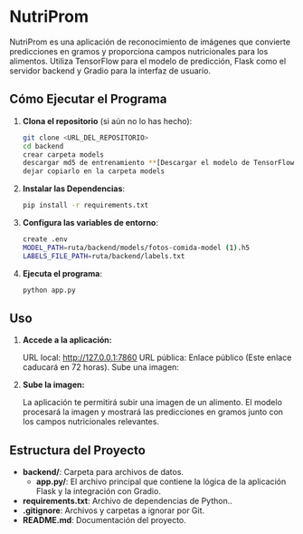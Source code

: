 # NutriProm

NutriProm es una aplicación de reconocimiento de imágenes que convierte predicciones en gramos y proporciona campos nutricionales para los alimentos. Utiliza TensorFlow para el modelo de predicción, Flask como el servidor backend y Gradio para la interfaz de usuario.


## Cómo Ejecutar el Programa

1. **Clona el repositorio** (si aún no lo has hecho):
   ```bash
   git clone <URL_DEL_REPOSITORIO>
   cd backend
   crear carpeta models
   descargar md5 de entrenamiento **[Descargar el modelo de TensorFlow](<>)**
   dejar copiarlo en la carpeta models 

2. **Instalar las Dependencias**:
   ```bash
   pip install -r requirements.txt

2. **Configura las variables de entorno**:
   ```bash
   create .env
   MODEL_PATH=ruta/backend/models/fotos-comida-model (1).h5
   LABELS_FILE_PATH=ruta/backend/labels.txt

2. **Ejecuta el programa**:
   ```bash
   python app.py

## Uso

1. **Accede a la aplicación:**

   URL local: http://127.0.0.1:7860
   URL pública: Enlace público (Este enlace caducará en 72 horas).
   Sube una imagen:

2. **Sube la imagen:**

   La aplicación te permitirá subir una imagen de un alimento. El modelo procesará la imagen y mostrará las predicciones en gramos junto con los campos nutricionales relevantes.

## Estructura del Proyecto

- **backend/**: Carpeta para archivos de datos.
  - **app.py/**: El archivo principal que contiene la lógica de la aplicación Flask y la integración con Gradio.
- **requirements.txt**: Archivo de dependencias de Python..
- **.gitignore**: Archivos y carpetas a ignorar por Git.
- **README.md**: Documentación del proyecto.
